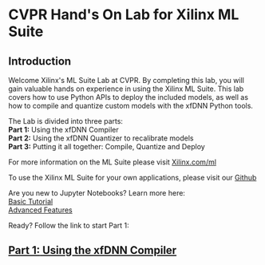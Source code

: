 
# CVPR Hand's On Lab for Xilinx ML Suite 

## Introduction 
Welcome Xilinx's ML Suite Lab at CVPR. By completing this lab, you will gain valuable hands on experience in using the Xilinx ML Suite. This lab covers how to use Python APIs to deploy the included models, as well as how to compile and quantize custom models with the xfDNN Python tools.

The Lab is divided into three parts:    
**Part 1:** Using the xfDNN Compiler  
**Part 2:** Using the xfDNN Quantizer to recalibrate models   
**Part 3:** Putting it all together: Compile, Quantize and Deploy   

For more information on the ML Suite please visit [Xilinx.com/ml][]

To use the Xilinx ML Suite for your own applications, please visit our [Github][]

Are you new to Jupyter Notebooks? Learn more here:  
[Basic Tutorial][]   
[Advanced Features][]    

Ready? Follow the link to start Part 1: 
## [**Part 1:** Using the xfDNN Compiler ][] 



[Github]: https://github.com/Xilinx/ml-suite
[**Part 1:** Using the xfDNN Compiler ]: compiler_caffe.ipynb
[Xilinx.com/ml]: https://www.xilinx.com/ml


[Basic Tutorial]: https://github.com/Xilinx/PYNQ/blob/master/docs/source/jupyter_notebooks.ipynb
[Advanced Features]: https://github.com/Xilinx/PYNQ/blob/master/docs/source/jupyter_notebooks_advanced_features.ipynb

